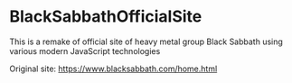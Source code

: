 # BlackSabbathOfficialSite
This is a remake of official site of heavy metal group Black Sabbath using various modern JavaScript technologies

Original site: 
https://www.blacksabbath.com/home.html

